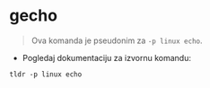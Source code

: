 # gecho

> Ova komanda je pseudonim za `-p linux echo`.

- Pogledaj dokumentaciju za izvornu komandu:

`tldr -p linux echo`
